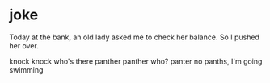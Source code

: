 # joke

Today at the bank, an old lady asked me to check her balance.  So I pushed her over.

knock knock
who's there
panther
panther who?
panter no panths, I'm going swimming


